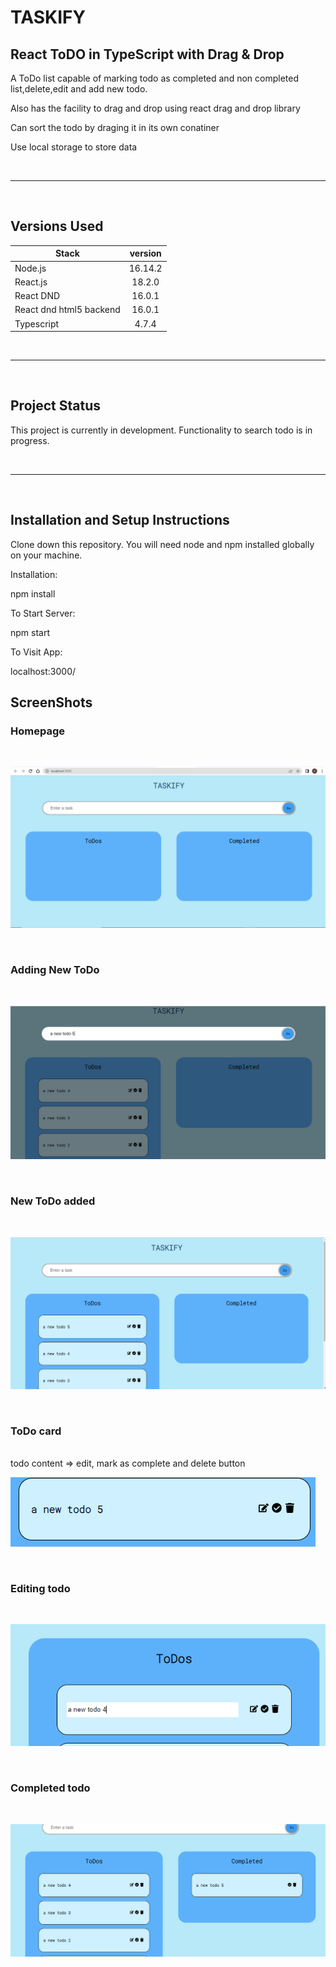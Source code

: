 # TASKIFY

## React ToDO in TypeScript with Drag & Drop

A ToDo list capable of marking todo as completed and non completed list,delete,edit and add new todo.

Also has the facility to drag and drop using react drag and drop library

Can sort the todo by draging it in its own conatiner

Use local storage to store data

<br>

---

<br>

## Versions Used

| Stack                   | version |
| ----------------------- | :-----: |
| Node.js                 | 16.14.2 |
| React.js                | 18.2.0  |
| React DND               | 16.0.1  |
| React dnd html5 backend | 16.0.1  |
| Typescript              |  4.7.4  |

<br>

---

<br>

## Project Status

This project is currently in development.
Functionality to search todo is in progress.

<br>

---

<br>

## Installation and Setup Instructions

Clone down this repository. You will need node and npm installed globally on your machine.

Installation:

npm install

To Start Server:

npm start

To Visit App:

localhost:3000/

## ScreenShots

### Homepage

<br>

![homepage](assets/taskify-home.PNG)

<br>

### Adding New ToDo

<br>

![homepage](assets/taskify-enetring-new-todo.PNG)

<br>

### New ToDo added

<br>

![homepage](assets/taskify-enetered-new-todo-list.PNG)

<br>

### ToDo card

<br>
todo content => edit, mark as complete and delete button
<br>

![ToDo card](assets/taskify-todo-card.PNG)

<br>

### Editing todo

<br>

![Editing todo](assets/taskify-editing-todo.PNG)

<br>

### Completed todo

<br>

![Completed todo](assets/taskify-completed-todo.PNG)

<br>
